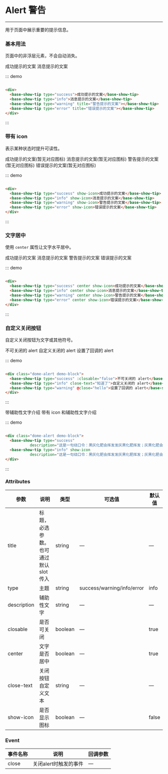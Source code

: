 <style>
.dome-alert .w-alert:not(:first-child) {
  margin-top: 10px;
}
</style>
<script>
 export default {
    methods: {
      hello() {
        alert('Hello World!');
      }
    }
  }
</script>
# Alert 警告
----
用于页面中展示重要的提示信息。

### 基本用法
页面中的非浮层元素，不会自动消失。
<div class="dome-alert demo-block">
  <base-show-tip type="success">成功提示的文案</base-show-tip>
  <base-show-tip type="info">消息提示的文案</base-show-tip>
  <base-show-tip type="warning" title="警告提示的文案"></base-show-tip>
  <base-show-tip type="error" title="错误提示的文案"></base-show-tip>
</div>

::: demo
```html

<div>
  <base-show-tip type="success">成功提示的文案</base-show-tip>
  <base-show-tip type="info">消息提示的文案</base-show-tip>
  <base-show-tip type="warning" title="警告提示的文案"></base-show-tip>
  <base-show-tip type="error" title="错误提示的文案"></base-show-tip>
</div>

```
:::

### 带有 icon
表示某种状态时提升可读性。
<div class="dome-alert demo-block">
  <base-show-tip type="success" show-icon>成功提示的文案(暂无对应图标)</base-show-tip>
  <base-show-tip type="info" show-icon>消息提示的文案(暂无对应图标)</base-show-tip>
  <base-show-tip type="warning" show-icon>警告提示的文案(暂无对应图标)</base-show-tip>
  <base-show-tip type="error" show-icon>错误提示的文案(暂无对应图标)</base-show-tip>
</div>

::: demo
```html

<div>
  <base-show-tip type="success" show-icon>成功提示的文案</base-show-tip>
  <base-show-tip type="info" show-icon>消息提示的文案</base-show-tip>
  <base-show-tip type="warning" show-icon>警告提示的文案</base-show-tip>
  <base-show-tip type="error" show-icon>错误提示的文案</base-show-tip>
</div>

```
:::

### 文字居中
使用 ```center``` 属性让文字水平居中。
<div class="dome-alert demo-block">
  <base-show-tip type="success" center show-icon>成功提示的文案</base-show-tip>
  <base-show-tip type="info" center show-icon>消息提示的文案</base-show-tip>
  <base-show-tip type="warning" center show-icon>警告提示的文案</base-show-tip>
  <base-show-tip type="error" center show-icon>错误提示的文案</base-show-tip>
</div>

::: demo
```html

<div>
  <base-show-tip type="success" center show-icon>成功提示的文案</base-show-tip>
  <base-show-tip type="info" center show-icon>消息提示的文案</base-show-tip>
  <base-show-tip type="warning" center show-icon>警告提示的文案</base-show-tip>
  <base-show-tip type="error" center show-icon>错误提示的文案</base-show-tip>
</div>

```
:::

### 自定义关闭按钮
自定义关闭按钮为文字或其他符号。
<div class="dome-alert demo-block">
  <base-show-tip type="success" :closable="false">不可关闭的 alert</base-show-tip>
  <base-show-tip type="info" close-text="知道了">自定义关闭的 alert</base-show-tip>
  <base-show-tip type="warning" @close="hello">设置了回调的 alert</base-show-tip>
</div>

::: demo
```html

<div class="dome-alert demo-block">
  <base-show-tip type="success" :closable="false">不可关闭的 alert</base-show-tip>
  <base-show-tip type="info" close-text="知道了">自定义关闭的 alert</base-show-tip>
  <base-show-tip type="warning" @close="hello">设置了回调的 alert</base-show-tip>
</div>

```
:::

<div class="dome-alert demo-block">
  <base-show-tip type="success" 
           description="这是一句绕口令：黑灰化肥会挥发发灰黑化肥挥发；灰黑化肥会挥发发黑灰化肥发挥。 黑灰化肥会挥发发灰黑化肥黑灰……">带辅助性文字介绍</base-show-tip>
  <base-show-tip type="info" show-icon
           description="这是一句绕口令：黑灰化肥会挥发发灰黑化肥挥发；灰黑化肥会挥发发黑灰化肥发挥。 黑灰化肥会挥发发灰黑化肥黑灰……">带有 icon 和辅助性文字介绍</base-show-tip>
</div>

::: demo
```html

<div class="dome-alert demo-block">
  <base-show-tip type="success" 
           description="这是一句绕口令：黑灰化肥会挥发发灰黑化肥挥发；灰黑化肥会挥发发黑灰化肥发挥。 黑灰化肥会挥发发灰黑化肥黑灰……">带辅助性文字介绍</base-show-tip>
  <base-show-tip type="info" show-icon
           description="这是一句绕口令：黑灰化肥会挥发发灰黑化肥挥发；灰黑化肥会挥发发黑灰化肥发挥。 黑灰化肥会挥发发灰黑化肥黑灰……">带有 icon 和辅助性文字介绍</base-show-tip>
</div>

```
:::

### Attributes
| 参数      | 说明                                 | 类型      | 可选值       | 默认值   |
|---------- |------------------------------------ |---------- |------------- |-------- |
|title      |	标题，必选参数。也可通过默认 slot 传入 |	string   |	—           |	—       |
|type	      | 主题                                |	string    |	success/warning/info/error|	info |
|description |	辅助性文字                         |	string    |	—             |	—      |
|closable   |	是否可关闭                           |	boolean   |	—	            | true   |
|center     |	文字是否居中                         |	boolean  |	—            |	true  |
|close-text	| 关闭按钮自定义文本                    |	string   |	—            |	—     |
|show-icon  |	是否显示图标                         |	boolean  	| —             |	false  |

### Event
| 事件名称      | 说明       | 回调参数   |
|------------- |----------- |---------  |
|close         |关闭alert时触发的事件| —  |
